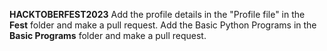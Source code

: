 **HACKTOBERFEST2023**
Add the profile details in the "Profile file" in the **Fest** folder and make a pull request.
Add the Basic Python Programs in the **Basic Programs** folder and make a pull request.
